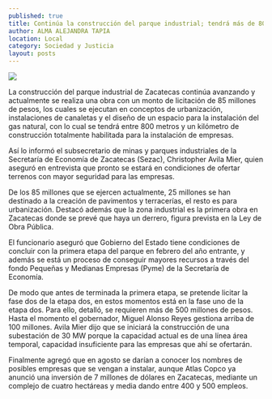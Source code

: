 ```yaml
---
published: true
title: Continúa la construcción del parque industrial; tendrá más de 800 metros para instalar empresas
author: ALMA ALEJANDRA TAPIA
location: Local
category: Sociedad y Justicia
layout: posts
---
```


![](http://i.imgur.com/1go1bVcm.jpg)

La construcción del parque industrial de Zacatecas continúa avanzando y actualmente se realiza una obra con un monto de licitación de 85 millones de pesos, los cuales se ejecutan en conceptos de urbanización, instalaciones de canaletas y el diseño de un espacio para la instalación del gas natural, con lo cual se tendrá entre 800 metros y un kilómetro de construcción totalmente habilitada para la instalación de empresas.

Así lo informó el subsecretario de minas y parques industriales de la Secretaría de Economía de Zacatecas (Sezac), Christopher Avila Mier, quien aseguró en entrevista que pronto se estará en condiciones de ofertar terrenos con mayor seguridad para las empresas.

De los 85 millones que se ejercen actualmente, 25 millones se han destinado a la creación de pavimentos y terracerías, el resto es para urbanización. Destacó además que la zona industrial es la primera obra en Zacatecas donde se prevé que haya un derrero, figura prevista en la Ley de Obra Pública. 

El funcionario aseguró que Gobierno del Estado tiene condiciones de concluir con la primera etapa del parque en febrero del año entrante, y además se está un proceso de conseguir mayores recursos a través del fondo Pequeñas y Medianas Empresas (Pyme) de la Secretaría de Economía. 

De modo que antes de terminada la primera etapa, se pretende licitar la fase dos de la etapa dos, en estos momentos está en la fase uno de la etapa dos. Para ello, detalló, se requieren más de 500 millones de pesos. Hasta el momento el gobernador, Miguel Alonso Reyes gestiona arriba de 100 millones.
Avila Mier dijo que se iniciará la construcción de una subestación de 30 MW porque la capacidad actual es de una línea área temporal, capacidad insuficiente para las empresas que ahí se ofertarán. 

Finalmente agregó que en agosto se darían a conocer los nombres de posibles empresas que se vengan a instalar, aunque Atlas Copco ya anunció una inversión de 7 millones de dólares en Zacatecas, mediante un complejo  de cuatro hectáreas y media dando entre 400 y 500 empleos.

